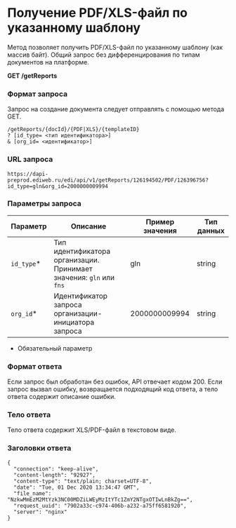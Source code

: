 # Получение PDF/XLS-файл по указанному шаблону

Метод позволяет получить PDF/XLS-файл по указанному шаблону (как массив байт). Общий запрос без дифференцирования по типам документов на платформе.

**GET /getReports**

### Формат запроса

Запрос на создание документа следует отправлять с помощью метода GET.
```
/getReports/{docId}/{PDF|XLS}/{templateID}
? [id_type= <тип идентификатора>]
& [org_id= <идентификатор>]
```

### URL запроса 
```
https://dapi-preprod.ediweb.ru/edi/api/v1/getReports/126194502/PDF/126396756?id_type=gln&org_id=2000000009994
```

### Параметры запроса

| Параметр              | Описание                                                                                                                                                  | Пример значения                  | Тип данных  |
|-----------------------|----------------------------------------------------------------------------------------------------------------------------------------------------------|----------------------------------|-------------|
| `id_type`*            | Тип идентификатора организации. Принимает значения: `gln` или `fns`                                                                                   | gln                            | string      |
| `org_id`*             | Идентификатор запроса организации-инициатора запроса                                                                                                    | 2000000009994                  | string      |
* Обязательный параметр

### Формат ответа

Если запрос был обработан без ошибок, API отвечает кодом 200. Если запрос вызвал ошибку, возвращается подходящий код ответа, а тело ответа содержит описание ошибки.

### Тело ответа

Тело ответа содержит XLS/PDF-файл в текстовом виде.

### Заголовки ответа
```
{
  "connection": "keep-alive",
  "content-length": "92927",
  "content-type": "text/plain; charset=UTF-8",
  "date": "Tue, 01 Dec 2020 13:34:47 GMT",
  "file_name": "NzkwMmEzM2MtYzk3NC00MDZiLWEyMzItYTc1ZmY2NTgxOTIwLnBkZg==",
  "request_uuid": "7902a33c-c974-406b-a232-a75ff6581920",
  "server": "nginx"
}
```
